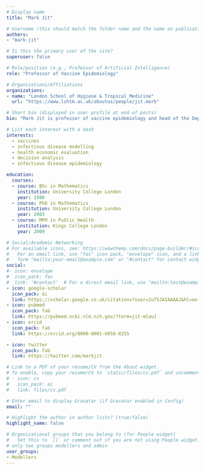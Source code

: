 ```yaml
---
# Display name
title: "Mark Jit"

# Username (this should match the folder name and the name on publications)
authors:
- "mark-jit"

# Is this the primary user of the site?
superuser: false

# Role/position (e.g., Professor of Artificial Intelligence)
role: "Professor of Vaccine Epidemiology"

# Organizations/Affiliations
organizations:
- name: "London School of Hygiene & Tropical Medicine"
  url: "https://www.lshtm.ac.uk/aboutus/people/jit.mark"

# Short bio (displayed in user profile at end of posts)
bio: "Mark Jit is professor of vaccine epidemiology and head of the Department of Infectious Disease Epidemiology & Dynamics at the London School of Hygiene & Tropical Medicine (LSHTM). His research group focuses on epidemiological and economic modelling of vaccines to support evidence-based public health decision making. Mark has published papers covering a range of vaccine-preventable or potentially vaccine-preventable diseases including COVID-19, measles, HPV, pneumococcus, rotavirus, influenza, Group B Streptococcus, dengue, EV71 and RSV as well as methodological papers advancing the ways vaccines are evaluated. This work has influenced many of the major changes to immunisation policy in the UK and globally. He also organises or contributes to academic and professional courses on vaccine modelling, economics and decision science around the world."

# List each interest with a dash
interests: 
  - vaccines
  - infectious disease modelling
  - health economic evaluation
  - decision analysis
  - infectious disease epidemiology

education:
  courses:
  - course: BSc in Mathematics
    institution: University College London
    year: 1998
  - course: PhD in Mathematics
    institution: University College London
    year: 2003
  - course: MPH in Public Health
    institution: Kings College London
    year: 2009

# Social/Academic Networking
# For available icons, see: https://wowchemy.com/docs/page-builder/#icons
#   For an email link, use "fas" icon pack, "envelope" icon, and a link in the
#   form "mailto:your-email@example.com" or "#contact" for contact widget.
social:
#- icon: envelope
#  icon_pack: fas
#  link: '#contact'  # For a direct email link, use "mailto:test@example.org".
- icon: google-scholar
  icon_pack: ai
  link: https://scholar.google.co.uk/citations?user=2uTSJAIAAAAJ&hl=en
- icon: pubmed
  icon_pack: fab
  link: https://pubmed.ncbi.nlm.nih.gov/?term=jit-m[au]
- icon: orcid
  icon_pack: fab
  link: https://orcid.org/0000-0001-6658-8255

- icon: twitter
  icon_pack: fab
  link: https://twitter.com/markjit

# Link to a PDF of your resume/CV from the About widget.
# To enable, copy your resume/CV to `static/files/cv.pdf` and uncomment the lines below.
# - icon: cv
#   icon_pack: ai
#   link: files/cv.pdf

# Enter email to display Gravatar (if Gravatar enabled in Config)
email: ""

# Highlight the author in author lists? (true/false)
highlight_name: false

# Organizational groups that you belong to (for People widget)
#   Set this to `[]` or comment out if you are not using People widget.
# only two groups modellers and admin
user_groups:
- Modellers
---
```


